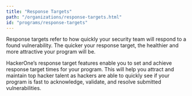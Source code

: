 ```yaml
---
title: "Response Targets"
path: "/organizations/response-targets.html"
id: "programs/response-targets"
---
```


Response targets refer to how quickly your security team will respond to a found vulnerability. The quicker your response target, the healthier and more attractive your program will be. 

HackerOne’s response target features enable you to set and achieve response target times for your program. This will help you attract and maintain top hacker talent as hackers are able to quickly see if your program is fast to acknowledge, validate, and resolve submitted vulnerabilities.
